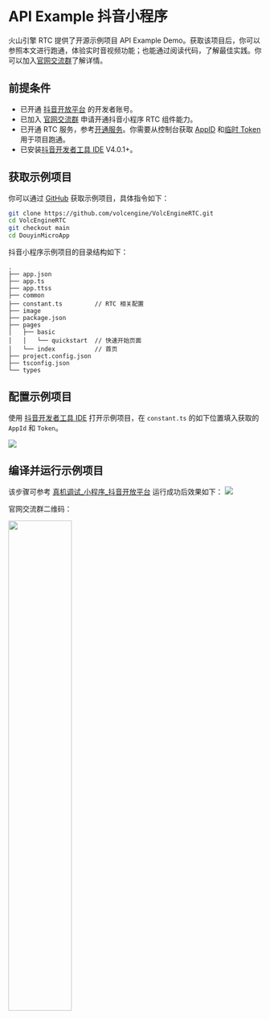 # API Example 抖音小程序

火山引擎 RTC 提供了开源示例项目 API Example Demo。获取该项目后，你可以参照本文进行跑通，体验实时音视频功能；也能通过阅读代码，了解最佳实践。你可以加入[官网交流群](https://applink.feishu.cn/client/chat/chatter/add_by_link?link_token=823r62a3-03f6-40dd-939a-99bde262a20a)了解详情。

## 前提条件

- 已开通 [抖音开放平台](https://developer.open-douyin.com/) 的开发者账号。
- 已加入 [官网交流群](https://applink.feishu.cn/client/chat/chatter/add_by_link?link_token=823r62a3-03f6-40dd-939a-99bde262a20a) 申请开通抖音小程序 RTC 组件能力。
- 已开通 RTC 服务，参考[开通服务](https://www.volcengine.com/docs/6348/69865)。你需要从控制台获取 [AppID](https://www.volcengine.com/docs/6348/69865#%E6%AD%A5%E9%AA%A44%EF%BC%9A%E5%88%9B%E5%BB%BA-rtc-%E5%BA%94%E7%94%A8%EF%BC%8C%E8%8E%B7%E5%8F%96-appid) 和[临时 Token](https://www.volcengine.com/docs/6348/70121#%E4%BD%BF%E7%94%A8%E4%B8%B4%E6%97%B6-token) 用于项目跑通。
- 已安装[抖音开发者工具 IDE](https://developer.open-douyin.com/docs/resource/zh-CN/mini-app/develop/developer-instrument/download/developer-instrument-update-and-download) V4.0.1+。

## 获取示例项目

你可以通过 [GitHub](https://github.com/volcengine/VolcEngineRTC) 获取示例项目，具体指令如下：

```bash
git clone https://github.com/volcengine/VolcEngineRTC.git
cd VolcEngineRTC
git checkout main
cd DouyinMicroApp
```

抖音小程序示例项目的目录结构如下：

```
.
├── app.json
├── app.ts
├── app.ttss
├── common
├── constant.ts         // RTC 相关配置
├── image
├── package.json
├── pages
│   ├── basic
│   │   └── quickstart  // 快速开始页面
│   └── index           // 首页
├── project.config.json
├── tsconfig.json
└── types
```

## 配置示例项目

使用 [抖音开发者工具 IDE](https://developer.open-douyin.com/docs/resource/zh-CN/mini-app/develop/developer-instrument/download/developer-instrument-update-and-download) 打开示例项目，在 `constant.ts` 的如下位置填入获取的 `AppId` 和 `Token`。

![](https://portal.volccdn.com/obj/volcfe/cloud-universal-doc/upload_22e08db995ade1baf744dc6efa870212.png)

## 编译并运行示例项目

该步骤可参考 [真机调试\_小程序\_抖音开放平台](https://developer.open-douyin.com/docs/resource/zh-CN/mini-app/develop/developer-instrument/debug/device-debug)
运行成功后效果如下：
![](https://portal.volccdn.com/obj/volcfe/cloud-universal-doc/upload_5e7b5444a6d445bdb917d65c28815a66.png)

官网交流群二维码：

<img src="https://portal.volccdn.com/obj/volcfe/cloud-universal-doc/upload_8f8bd59c78ed57aa18246208dcee08d7.png" width="50%"/>
